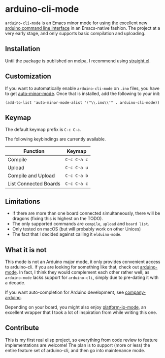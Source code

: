 # arduino-cli-mode

`arduino-cli-mode` is an Emacs minor mode for using the excellent new [arduino command line interface](https://github.com/arduino/arduino-cli)
in an Emacs-native fashion. The project at a very early stage, and only supports
basic compilation and uploading.


## Installation

Until the package is published on melpa, I recommend using [straight.el](https://github.com/raxod502/straight.el).


## Customization

If you want to automatically enable `arduino-cli-mode` on `.ino` files, you have to get [auto-minor-mode](https://github.com/joewreschnig/auto-minor-mode).
Once that is installed, add the following to your init:

```elisp
(add-to-list 'auto-minor-mode-alist '("\\.ino\\'" . arduino-cli-mode))
```

## Keymap

The default keymap prefix is `C-c C-a`.

The following keybindings are currently available.

| Function                | Keymap      |
| ---                     | ---         |
| Compile                 | `C-c C-a c` |
| Upload                  | `C-c C-a u` |
| Compile and Upload      | `C-c C-a b` |
| List Connected Boards   | `C-c C-a c` |


## Limitations

* If there are more than one board connected simultaneously, there will be dragons (fixing this is highest on the TODO).
* The only supported commands are `compile`, `upload` and `board list`.
* Only tested on macOS (but will probably work on other Unices)
* The fact that I decided against calling it `elduino-mode`.


## What it is not

This mode is not an Arduino major mode, it only provides convenient access to arduino-cli.
If you are looking for something like that, check out [arduino-mode](https://github.com/stardiviner/arduino-mode/tree/23ae47c9f28f559e70b790b471f20310e163a39b).
In fact, I think they would complement each other rather well, as `arduino-mode` lacks support 
for `arduino-cli`, simply due to pre-dating it with a decade.

If you want auto-completion for Arduino development, see [company-arduino](https://github.com/yuutayamada/company-arduino/tree/d7e369702b8eee63e6dfdeba645ce28b6dc66fb1).

Depending on your board, you might also enjoy [platform-io-mode](https://github.com/ZachMassia/PlatformIO-Mode),
an excellent wrapper that I took a lot of inspiration from while writing this one.


## Contribute

This is my first real elisp project, so everything from code review to feature implementations are welcome!
The plan is to support (more or less) the entire feature set of arduino-cli, and then go into maintenance mode.
